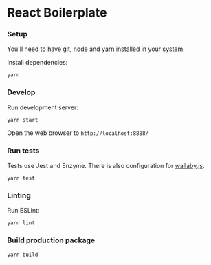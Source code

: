 # React Boilerplate

### Setup

You'll need to have [git](https://git-scm.com/),  [node](https://nodejs.org/en/) and [yarn](https://yarnpkg.com) installed in your system.

Install dependencies:

```
yarn
```

### Develop
Run development server:

```
yarn start
```

Open the web browser to `http://localhost:8888/`

### Run tests
Tests use Jest and Enzyme. There is also configuration for [wallaby.js](https://wallabyjs.com).
```
yarn test
```
### Linting
Run ESLint:

```
yarn lint
```

### Build production package

```
yarn build
```
